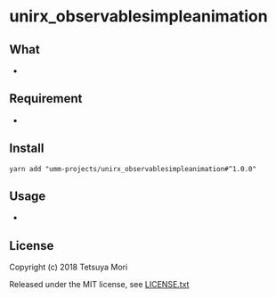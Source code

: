 # unirx_observablesimpleanimation

## What

* 

## Requirement

* 

## Install

```shell
yarn add "umm-projects/unirx_observablesimpleanimation#^1.0.0"
```

## Usage

* 

## License

Copyright (c) 2018 Tetsuya Mori

Released under the MIT license, see [LICENSE.txt](LICENSE.txt)

